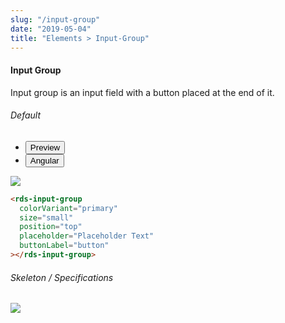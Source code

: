 ```yaml
---
slug: "/input-group"
date: "2019-05-04"
title: "Elements > Input-Group"
---
```

<!-- CSS only -->
<link href="https://cdn.jsdelivr.net/npm/bootstrap@5.1.3/dist/css/bootstrap.min.css" rel="stylesheet" integrity="sha384-1BmE4kWBq78iYhFldvKuhfTAU6auU8tT94WrHftjDbrCEXSU1oBoqyl2QvZ6jIW3" crossorigin="anonymous">
<link rel="stylesheet" href="../assets/css/style-elements.css">



#### Input Group

<p class="">Input group is an input field with a button placed at the end of it.</p>
<section class="py-4">
    <h6>Default</h6>
    <div class="py-3">
      <div class="cust-tabs">
        <ul class="nav nav-tabs" id="myTab" role="tablist">
          <li class="nav-item" role="presentation">
            <button class="nav-link active" id="PreviewBasic-tab" data-bs-toggle="tab" data-bs-target="#PreviewBasic" type="button" role="tab" aria-controls="PreviewBasic" aria-selected="true">Preview </button>
          </li>
          <li class="nav-item" role="presentation">
            <button class="nav-link" id="AngularBasic-tab" data-bs-toggle="tab" data-bs-target="#AngularBasic" type="button" role="tab" aria-controls="AngularBasic" aria-selected="false"><i class="bi bi-code-slash" style="font-size:1.0rem"></i>Angular</button>
          </li>
        </ul>
      </div>
      <div class="tab-content card border" id="myTabContent">
        <div class="tab-pane fade show active" id="PreviewBasic" role="tabpanel" aria-labelledby="PreviewBasic-tab">
         <div class="contents p-5">
              <div class="row">
                 <div class="col-md-12">
                       <img src="/images/input-group.png" class="img-fluid w-100">
                 </div>                           
           </div>
                       
  </div>
        </div>
        <div class="tab-pane fade show" id="AngularBasic" role="tabpanel" aria-labelledby="AngularBasic-tab">
          <div class="contents bg-code">
<div class="row m-0">

```html
<rds-input-group
  colorVariant="primary"
  size="small"
  position="top"
  placeholder="Placeholder Text"
  buttonLabel="button"
></rds-input-group>
```
</div>
</div>
  </div>
        </div>
      </div>
    </div>
  </section>


   <section class="py-4">
                        <h6>
                           Skeleton / Specifications
                        </h6>
                        <div class="py-3">
                                <div class="card border p-5">
                                 <div class="row">
                                    <div class="col-md-12">
                                       <img src="/images/input-group-skeleton.png" class="img-fluid">
                                    </div> 
                                 </div>
                              </div>
                        </div>
                     </section>
   